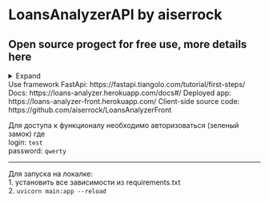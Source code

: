 # LoansAnalyzerAPI by aiserrock
## Open source progect for free use, more details here  
<details>
<summary>Expand</summary>
<p>  
  Loans Analyzer – это полностью бесплатный инструмент с открытым
исходным кодом, для учета, просмотра, анализа, отслеживания займов с
использованием любых устройств, которые поддерживают браузер.
Loans Analyzer позволяет работать с займами из любой точки мира, где
есть интернет. Приложение разработано (на данный момент только автором, но
в дальнейшем энтузиастами) для обычных людей, которые готовы выдавать
займы и не готовы тратить свое время на то чтобы долго разбираться в
инструментах программы и производить расчеты по разным формулам.
Автор поставил себе задачу – разработать веб-приложение для работы с
займами, которое:
1. определяет просроченные займы,
2. автоматически высчитывает доход заимодателя (от вложения под
проценты) за все время, а также в реальном времени
3. автоматически высчитывает убыток заимодателя (от вложения под
проценты), т.е невозвращенные деньги
4. предоставляет займополучателю доступ к странице с подробной
информацией о задолженности и историей выплат,
5. высылает займополучателю график платежей – таблица с подробной
информацией в какой месяц сколько денег нужно заплатить,
6. ведет аналитику истории займов конкретного человека с целью
одобрения/неодобрения выдачи займа.

5
Основная идея функционирования приложения:
Имеются 2 вида пользователей:
1. авторизованный пользователь (отслеживать выданные займы и доход с
них; имеет полный доступ к функционалу приложения, самостоятельно
вносит в систему сумму, которую погасил заемщик)
2. неавторизованный пользователь (займополучатель, который получил
займ и имеет доступ только к странице отслеживания остатка по
задолженности, истории выплат и графика платежей)
</p>
</details>
Use framework FastApi: https://fastapi.tiangolo.com/tutorial/first-steps/  
Docs: https://loans-analyzer.herokuapp.com/docs#/  
Deployed app: https://loans-analyzer-front.herokuapp.com/  
Client-side source code: https://github.com/aiserrock/LoansAnalyzerFront  

Для доступа к функционалу необходимо авторизоваться (зеленый замок) где  
login: `test`  
password: `qwerty` 

                                                                        
 ***
 Для запуска на локалке:  
      1. установить все зависимости из requirements.txt           
      2. `uvicorn main:app --reload`

